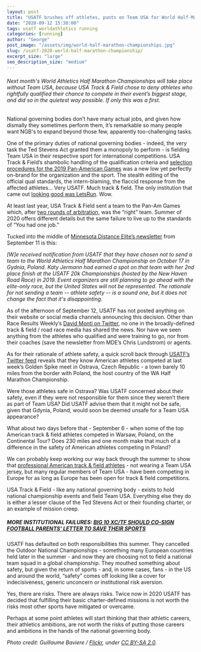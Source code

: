 ```yaml
---
layout: post
title: "USATF brushes off athletes, punts on Team USA for World Half-Marathon Championship"
date: "2020-09-12 15:30:00"
tags: usatf worldathletics running
categories: [running]
author: "George"
post_image: "/assets/img/world-half-marathon-championships.jpg"
slug: /usatf-2020-world-half-marathon-championship/
excerpt_size: "large"
seo_description_size: "medium"
---
```


<h6>Next month's World Athletics Half Marathon Championships will take place without Team USA, because USA Track & Field chose to deny athletes who rightfully qualified their chance to compete in their event’s biggest stage, and did so in the quietest way possible. If only this was a first.</h6>

National governing bodies don’t have many actual jobs, and given how dismally they sometimes perform them, it’s remarkable so many people want NGB's to expand beyond those few, apparently too-challenging tasks.

One of the primary duties of national governing bodies - indeed, the very task the Ted Stevens Act granted them a monopoly to perform - is fielding Team USA in their respective sport for international competitions. USA Track & Field’s shambolic handling of the qualification criteria and [selection procedures for the 2019 Pan-American Games](https://www.letsrun.com/news/2019/06/usa-track-and-fields-pan-am-debacle-gets-even-weirder-an-arbitrator-has-apparently-ruled-against-usatf-but-only-in-certain-events/) was a new low yet perfectly on-brand for the organization and the sport. The stealth editing of the official qual standards, the intern-blaming, the flaccid response from the affected athletes… Very USATF. Much track & field. The only institution that came out [looking good was LetsRun](https://www.letsrun.com/news/2019/06/usatf-makes-it-up-as-it-goes-along-again-ignores-its-own-selection-procedures-for-2019-pan-american-games/). Wow.

At least last year, USA Track & Field sent a team to the Pan-Am Games which, after [two rounds of arbitration](https://www.letsrun.com/news/2019/07/usatfs-unprofessionalism-continues-new-pan-am-team-usa-roster-is-released-but-press-release-fails-to-mention-36-8-of-team-was-changed/), was the “right” team. Summer of 2020 offers different details but the same failure to live up to the standards of “You had one job.”

Tucked into the middle of [Minnesota Distance Elite’s newsletter](https://mailchi.mp/eb96edcaece5/x9ooz8au4d-8026478) from September 11 is this:

<em>[W]e received notification from USATF that they have chosen not to send a team to the World Athletics Half Marathon Championship on October 17 in Gydnia, Poland. Katy Jermann had earned a spot on that team with her 2nd place finish at the USATF 20k Championships (hosted by the New Haven Road Race) in 2019. Event organizers are still planning to go ahead with the elite-only race, but the United States will not be represented. The rationale for not sending a team -- athlete safety -- is a sound one, but it does not change the fact that it's disappointing.</em>

As of the afternoon of September 12, USATF has not posted anything on their website or social media channels announcing this decision. Other than Race Results Weekly’s [David Monti on Twitter](https://twitter.com/d9monti/status/1304430553421287425), no one in the broadly-defined track & field / road race media has shared the news. Nor have we seen anything from the athletes who qualified and were training to go, nor from their coaches (save the newsletter from MDE’s Chris Lundstrom) or agents.

As for their rationale of athlete safety, a quick scroll back through [USATF’s Twitter feed](https://twitter.com/usatf/status/1303383319082565633) reveals that they know American athletes competed at last week’s Golden Spike meet in Ostrava, Czech Republic - a town barely 10 miles from the border with Poland, the host country of the WA Half Marathon Championship.

Were those athletes safe in Ostrava? Was USATF concerned about their safety, even if they were not responsible for them since they weren’t there as part of Team USA? Did USATF advise them that it might not be safe, given that Gdynia, Poland, would soon be deemed unsafe for a Team USA appearance?

What about two days before that - September 6 - when some of the top American track & field athletes competed in Warsaw, Poland, on the Continental Tour? Does 230 miles and one month make that much of a difference in the safety of American athletes competing in Poland?

We can probably keep working our way back through the summer to show that [professional American track & field athletes](https://nalathletics.com/blog/2020/08/03/finding-professional-track-and-field-athletes) - not wearing a Team USA jersey, but many regular members of Team USA - have been competing in Europe for as long as Europe has been open for track & field competitions.

USA Track & Field - like any national governing body - exists to hold national championship events and field Team USA. Everything else they do is either a lesser clause of the Ted Stevens Act or their founding charter, or an example of mission creep.

##### <strong>MORE INSTITUTIONAL FAILURES: [BIG 10 XC/TF SHOULD CO-SIGN FOOTBALL PARENTS' LETTER TO SAVE THEIR SPORTS](https://nalathletics.com/blog/2020/08/17/big-10-cross-country-track-and-field-football-parents)</strong>

USATF has defaulted on both responsibilities this summer. They cancelled the Outdoor National Championships - something many European countries held later in the summer - and now they are choosing not to field a national team squad in a global championship. They mouthed something about safety, but given the return of sports - and, in some cases, fans - in the US and around the world, “safety” comes off looking like a cover for indecisiveness, generic unconcern or institutional risk aversion.

Yes, there are risks. There are always risks. Twice now in 2020 USATF has decided that fulfilling their basic charter-defined missions is not worth the risks most other sports have mitigated or overcame.

Perhaps at some point athletes will start thinking that their athletic careers, their athletics ambitions, are not worth the risks of putting those careers and ambitions in the hands of the national governing body.

<em>Photo credit: Guillaume Baviere / [Flickr](https://flic.kr/p/mETA2v), under [CC BY-SA 2.0](https://creativecommons.org/licenses/by-sa/2.0/).</em>
